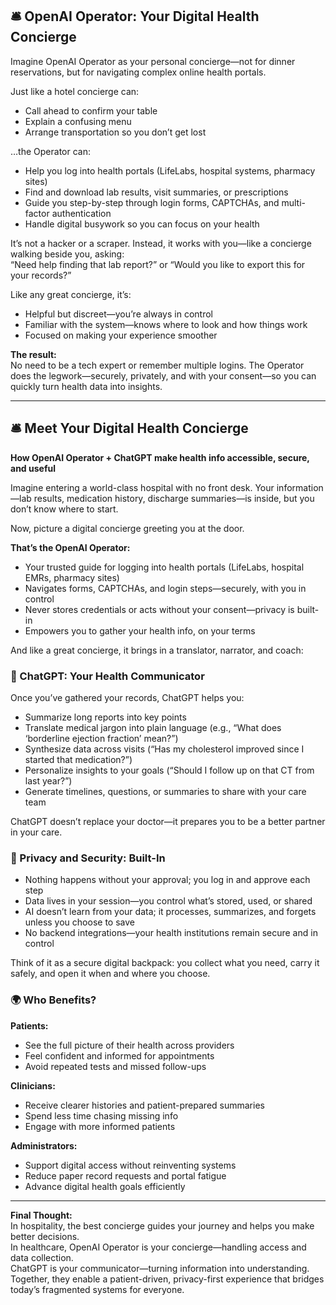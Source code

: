 ## 🛎️ OpenAI Operator: Your Digital Health Concierge

Imagine OpenAI Operator as your personal concierge—not for dinner reservations, but for navigating complex online health portals.

Just like a hotel concierge can:

- Call ahead to confirm your table
- Explain a confusing menu
- Arrange transportation so you don’t get lost

…the Operator can:

- Help you log into health portals (LifeLabs, hospital systems, pharmacy sites)
- Find and download lab results, visit summaries, or prescriptions
- Guide you step-by-step through login forms, CAPTCHAs, and multi-factor authentication
- Handle digital busywork so you can focus on your health

It’s not a hacker or a scraper. Instead, it works with you—like a concierge walking beside you, asking:  
“Need help finding that lab report?” or “Would you like to export this for your records?”

Like any great concierge, it’s:

- Helpful but discreet—you’re always in control
- Familiar with the system—knows where to look and how things work
- Focused on making your experience smoother

**The result:**  
No need to be a tech expert or remember multiple logins. The Operator does the legwork—securely, privately, and with your consent—so you can quickly turn health data into insights.

----

## 🛎️ Meet Your Digital Health Concierge

**How OpenAI Operator + ChatGPT make health info accessible, secure, and useful**

Imagine entering a world-class hospital with no front desk. Your information—lab results, medication history, discharge summaries—is inside, but you don’t know where to start.

Now, picture a digital concierge greeting you at the door.

**That’s the OpenAI Operator:**

- Your trusted guide for logging into health portals (LifeLabs, hospital EMRs, pharmacy sites)
- Navigates forms, CAPTCHAs, and login steps—securely, with you in control
- Never stores credentials or acts without your consent—privacy is built-in
- Empowers you to gather your health info, on your terms

And like a great concierge, it brings in a translator, narrator, and coach:

### 💬 ChatGPT: Your Health Communicator

Once you’ve gathered your records, ChatGPT helps you:

- Summarize long reports into key points
- Translate medical jargon into plain language (e.g., “What does ‘borderline ejection fraction’ mean?”)
- Synthesize data across visits (“Has my cholesterol improved since I started that medication?”)
- Personalize insights to your goals (“Should I follow up on that CT from last year?”)
- Generate timelines, questions, or summaries to share with your care team

ChatGPT doesn’t replace your doctor—it prepares you to be a better partner in your care.

### 🔐 Privacy and Security: Built-In

- Nothing happens without your approval; you log in and approve each step
- Data lives in your session—you control what’s stored, used, or shared
- AI doesn’t learn from your data; it processes, summarizes, and forgets unless you choose to save
- No backend integrations—your health institutions remain secure and in control

Think of it as a secure digital backpack: you collect what you need, carry it safely, and open it when and where you choose.

### 🌍 Who Benefits?

**Patients:**  
- See the full picture of their health across providers  
- Feel confident and informed for appointments  
- Avoid repeated tests and missed follow-ups

**Clinicians:**  
- Receive clearer histories and patient-prepared summaries  
- Spend less time chasing missing info  
- Engage with more informed patients

**Administrators:**  
- Support digital access without reinventing systems  
- Reduce paper record requests and portal fatigue  
- Advance digital health goals efficiently

---

**Final Thought:**  
In hospitality, the best concierge guides your journey and helps you make better decisions.  
In healthcare, OpenAI Operator is your concierge—handling access and data collection.  
ChatGPT is your communicator—turning information into understanding.  
Together, they enable a patient-driven, privacy-first experience that bridges today’s fragmented systems for everyone.
